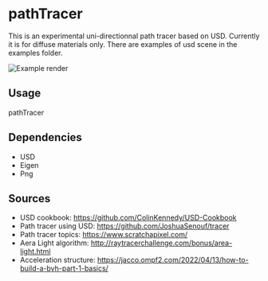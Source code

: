 # pathTracer

This is an experimental uni-directionnal path tracer based on USD.
Currently it is for diffuse materials only.
There are examples of usd scene in the examples folder.

![Example render](.examples/cornell.png)

## Usage
pathTracer <usd scene>

## Dependencies
- USD
- Eigen
- Png

## Sources
- USD cookbook: https://github.com/ColinKennedy/USD-Cookbook
- Path tracer using USD: https://github.com/JoshuaSenouf/tracer
- Path tracer topics: https://www.scratchapixel.com/
- Aera Light algorithm: http://raytracerchallenge.com/bonus/area-light.html
- Acceleration structure: https://jacco.ompf2.com/2022/04/13/how-to-build-a-bvh-part-1-basics/
